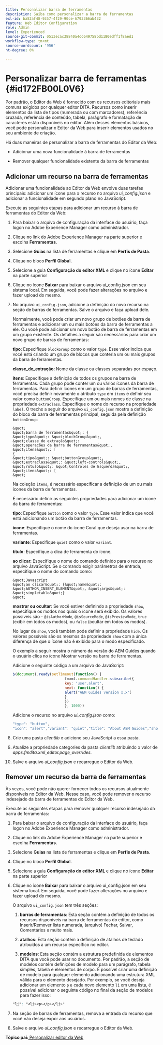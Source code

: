 ```yaml
---
title: Personalizar barra de ferramentas
description: Saiba como personalizar a barra de ferramentas
exl-id: ba82af48-9357-4f29-90ce-6793366ab432
feature: Web Editor Configuration
role: Admin
level: Experienced
source-git-commit: 0513ecac38840a4cc649758bd1180edff1f8aed1
workflow-type: tm+mt
source-wordcount: '956'
ht-degree: 0%

---
```


# Personalizar barra de ferramentas {#id172FB00L0V6}

Por padrão, o Editor da Web é fornecido com os recursos editoriais mais comuns exigidos por qualquer editor DITA. Recursos como inserir elementos da lista de tipos \(numerada ou com marcadores\), referência cruzada, referência de conteúdo, tabela, parágrafo e formatação de caracteres estão disponíveis no editor. Além desses elementos básicos, você pode personalizar o Editor da Web para inserir elementos usados no seu ambiente de criação.

Há duas maneiras de personalizar a barra de ferramentas do Editor da Web:

- Adicionar uma nova funcionalidade à barra de ferramentas

- Remover qualquer funcionalidade existente da barra de ferramentas


## Adicionar um recurso na barra de ferramentas

Adicionar uma funcionalidade ao Editor da Web envolve duas tarefas principais: adicionar um ícone para o recurso no arquivo *ui\_config.json* e adicionar a funcionalidade em segundo plano no JavaScript.

Execute as seguintes etapas para adicionar um recurso à barra de ferramentas do Editor da Web:

1. Para baixar o arquivo de configuração da interface do usuário, faça logon no Adobe Experience Manager como administrador.

1. Clique no link do Adobe Experience Manager na parte superior e escolha **Ferramentas**.
1. Selecione **Guias** na lista de ferramentas e clique em **Perfis de Pasta**.
1. Clique no bloco **Perfil Global**.
1. Selecione a guia **Configuração do editor XML** e clique no ícone **Editar** na parte superior
1. Clique no ícone **Baixar** para baixar o arquivo ui\_config.json em seu sistema local. Em seguida, você pode fazer alterações no arquivo e fazer upload do mesmo.
1. No arquivo `ui_config.json`, adicione a definição do novo recurso na seção de barras de ferramentas. Salve o arquivo e faça upload dele.

   Normalmente, você pode criar um novo grupo de botões da barra de ferramentas e adicionar um ou mais botões da barra de ferramentas a ele. Ou você pode adicionar um novo botão de barra de ferramentas em um grupo existente. Os detalhes a seguir são necessários para criar um novo grupo de barras de ferramentas:

   **tipo**:   Especifique `blockGroup` como o valor `type`. Esse valor indica que você está criando um grupo de blocos que conteria um ou mais grupos da barra de ferramentas.

   **classe_de_extração**:   Nome da classe ou classes separadas por espaço.

   **itens**:   Especifique a definição de todos os grupos na barra de ferramentas. Cada grupo pode conter um ou vários ícones da barra de ferramentas. Para definir ícones em um grupo de barras de ferramentas, você precisa definir novamente o atributo `type` em `items` e definir seu valor como `buttonGroup`. Especifique um ou mais nomes de classe na propriedade `extraclass`. Especifique o nome do recurso na propriedade `label`. O trecho a seguir do arquivo `ui_config.json` mostra a definição do bloco da barra de ferramentas principal, seguida pela definição `buttonGroup`:

       &quot;
       &quot;barra de ferramentas&quot;: {
       &quot;type&quot;: &quot;blockGroup&quot;,
       &quot;classe de extração&quot;:
       &quot;operações da barra de ferramentas&quot;,
       &quot;itens&quot;: [
       {
       &quot;tipo&quot;: &quot;buttonGroup&quot;,
       &quot;extraclass&quot;: &quot;left-controls&quot;,
       &quot;rótulo&quot;: &quot;Controles de Esquerda&quot;,
       &quot;itens&quot;: [
       &quot;
   
   Na coleção `items`, é necessário especificar a definição de um ou mais ícones da barra de ferramentas.

   É necessário definir as seguintes propriedades para adicionar um ícone da barra de ferramentas:

   **tipo**:   Especifique `button` como o valor `type`. Esse valor indica que você está adicionando um botão da barra de ferramentas.

   **ícone**:   Especifique o nome do ícone Coral que deseja usar na barra de ferramentas.

   **variante**:   Especifique `quiet` como o valor `variant`.

   **título**:   Especifique a dica de ferramenta do ícone.

   **ao clicar**:   Especifique o nome do comando definido para o recurso no arquivo JavaScript. Se o comando exigir parâmetros de entrada, especifique o nome do comando como:

       &quot;Javascript
       &quot;ao clicar&quot;: {&quot;name&quot;: &quot;AUTHOR_INSERT_ELEMENT&quot;, &quot;args&quot;: &quot;simpletable&quot;}
       &quot;
   
   **mostrar ou ocultar**:   Se você estiver definindo a propriedade `show`, especifique os modos nos quais o ícone será exibido. Os valores possíveis são - `@isAuthorMode`, `@isSourceMode`, `@isPreviewMode`, `true` \(exibir em todos os modos\), ou `false` \(ocultar em todos os modos\).

   No lugar de `show`, você também pode definir a propriedade `hide`. Os valores possíveis são os mesmos da propriedade `show` com a única diferença de que o ícone não é exibido para o modo especificado.

   O exemplo a seguir mostra o número da versão do AEM Guides quando o usuário clica no ícone Mostrar versão na barra de ferramentas.

   Adicione o seguinte código a um arquivo do JavaScript:

   ```Javascript
   $(document).ready(setTimeout(function() {
                           fmxml.commandHandler.subscribe({
                           key: 'user.alert',
                           next: function() {
                           alert("AEM Guides version x.x")
                           }
                           })
                           }, 1000))
   ```

   Adicione o recurso no arquivo *ui\_config.json* como:

   ```Javascript
   "type": "button",
   "icon": "alert","variant": "quiet","title": "About AEM Guides","show": "true","on-click": "user.alert"
   ```

1. Crie uma pasta *clientlib* e adicione seu JavaScript a essa pasta.

1. Atualize a propriedade categories da pasta *clientlib* atribuindo o valor de *apps.fmdita.xml\_editor.page\_overrides*.

1. Salve o arquivo *ui\_config.json* e recarregue o Editor da Web.


## Remover um recurso da barra de ferramentas

Às vezes, você pode não querer fornecer todos os recursos atualmente disponíveis no Editor da Web. Nesse caso, você pode remover o recurso indesejado da barra de ferramentas do Editor da Web.

Execute as seguintes etapas para remover qualquer recurso indesejado da barra de ferramentas:

1. Para baixar o arquivo de configuração da interface do usuário, faça logon no Adobe Experience Manager como administrador.

1. Clique no link do Adobe Experience Manager na parte superior e escolha **Ferramentas**.
1. Selecione **Guias** na lista de ferramentas e clique em **Perfis de Pasta**.
1. Clique no bloco **Perfil Global**.
1. Selecione a guia **Configuração do editor XML** e clique no ícone **Editar** na parte superior
1. Clique no ícone **Baixar** para baixar o arquivo ui\_config.json em seu sistema local. Em seguida, você pode fazer alterações no arquivo e fazer upload do mesmo.

   O arquivo `ui_config.json` tem três seções:

   1. **barras de ferramentas**:   Esta seção contém a definição de todos os recursos disponíveis na barra de ferramentas do editor, como Inserir/Remover lista numerada, \(arquivo\) Fechar, Salvar, Comentários e muito mais.

   1. **atalhos**:   Esta seção contém a definição de atalhos de teclado atribuídos a um recurso específico no editor.

   1. **modelos**:   Esta seção contém a estrutura predefinida de elementos DITA que você pode usar no documento. Por padrão, a seção de modelos contém definições de modelo para um parágrafo, tabela simples, tabela e elementos de corpo. É possível criar uma definição de modelo para qualquer elemento adicionando uma estrutura XML válida para o elemento desejado. Por exemplo, se você deseja adicionar um elemento `p` a cada novo elemento `li` em uma lista, é possível adicionar o seguinte código no final da seção de modelos para fazer isso:

   ```css
   "li": "<li><p></p></li>"
   ```

1. Na seção de barras de ferramentas, remova a entrada do recurso que você não deseja expor aos usuários.

1. Salve o arquivo *ui\_config.json* e recarregue o Editor da Web.


**Tópico pai:**[ Personalizar editor da Web](conf-web-editor.md)
